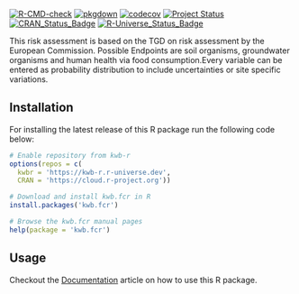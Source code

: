 [![R-CMD-check](https://github.com/KWB-R/kwb.fcr/workflows/R-CMD-check/badge.svg)](https://github.com/KWB-R/kwb.fcr/actions?query=workflow%3AR-CMD-check)
[![pkgdown](https://github.com/KWB-R/kwb.fcr/workflows/pkgdown/badge.svg)](https://github.com/KWB-R/kwb.fcr/actions?query=workflow%3Apkgdown)
[![codecov](https://codecov.io/github/KWB-R/kwb.fcr/branch/main/graphs/badge.svg)](https://codecov.io/github/KWB-R/kwb.fcr)
[![Project Status](https://img.shields.io/badge/lifecycle-experimental-orange.svg)](https://www.tidyverse.org/lifecycle/#experimental)
[![CRAN_Status_Badge](https://www.r-pkg.org/badges/version/kwb.fcr)]()
[![R-Universe_Status_Badge](https://kwb-r.r-universe.dev/badges/kwb.fcr)](https://kwb-r.r-universe.dev/)

This risk assessment is based on the TGD on risk assessment by the 
European Commission. Possible Endpoints are soil organisms, groundwater
organisms and human health via food consumption.Every variable can be entered 
as probability distribution to include uncertainties or site specific
variations.

## Installation

For installing the latest release of this R package run the following code below:

```r
# Enable repository from kwb-r
options(repos = c(
  kwbr = 'https://kwb-r.r-universe.dev',
  CRAN = 'https://cloud.r-project.org'))

# Download and install kwb.fcr in R
install.packages('kwb.fcr')

# Browse the kwb.fcr manual pages
help(package = 'kwb.fcr')
```

## Usage 

Checkout the [Documentation](articles/documentation.html) article on how to use 
this R package.
